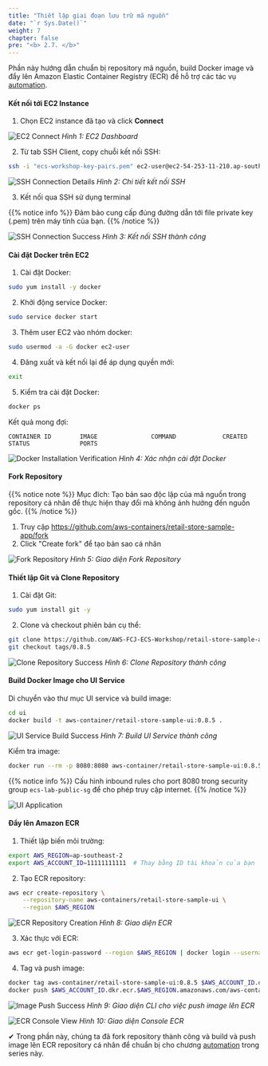 ```yaml
---
title: "Thiết lập giai đoạn lưu trữ mã nguồn"
date: "`r Sys.Date()`"
weight: 7
chapter: false
pre: "<b> 2.7. </b>"
---
```


Phần này hướng dẫn chuẩn bị repository mã nguồn, build Docker image và đẩy lên Amazon Elastic Container Registry (ECR) để hỗ trợ các tác vụ [automation](https://aws-fcj-ecs-workshop.github.io/Amazon-ECS-Immersion-Day/automation/vi/).

#### Kết nối tới EC2 Instance

1. Chọn EC2 instance đã tạo và click **Connect**

![EC2 Connect](/images/2-prerequisites/6-set-up-lab-environment/image-2.png)
*Hình 1: EC2 Dashboard*

2. Từ tab SSH Client, copy chuỗi kết nối SSH:
```bash
ssh -i "ecs-workshop-key-pairs.pem" ec2-user@ec2-54-253-11-210.ap-southeast-2.compute.amazonaws.com
```

![SSH Connection Details](/images/2-prerequisites/6-set-up-lab-environment/image-3.png)
*Hình 2: Chi tiết kết nối SSH*

3. Kết nối qua SSH sử dụng terminal

{{% notice info %}}
Đảm bảo cung cấp đúng đường dẫn tới file private key (.pem) trên máy tính của bạn.
{{% /notice %}}

![SSH Connection Success](/images/2-prerequisites/6-set-up-lab-environment/image-4.png)
*Hình 3: Kết nối SSH thành công*

#### Cài đặt Docker trên EC2

1. Cài đặt Docker:
```bash
sudo yum install -y docker
```

2. Khởi động service Docker:
```bash
sudo service docker start
```

3. Thêm user EC2 vào nhóm docker:
```bash
sudo usermod -a -G docker ec2-user
```

4. Đăng xuất và kết nối lại để áp dụng quyền mới:
```bash
exit
```

5. Kiểm tra cài đặt Docker:
```bash
docker ps
```

Kết quả mong đợi:
```
CONTAINER ID        IMAGE               COMMAND             CREATED             STATUS              PORTS 
```

![Docker Installation Verification](/images/2-prerequisites/7-set-up-source-stage/image.png)
*Hình 4: Xác nhận cài đặt Docker*

#### Fork Repository

{{% notice note %}}
Mục đích: Tạo bản sao độc lập của mã nguồn trong repository cá nhân để thực hiện thay đổi mà không ảnh hưởng đến nguồn gốc.
{{% /notice %}}

1. Truy cập https://github.com/aws-containers/retail-store-sample-app/fork
2. Click "Create fork" để tạo bản sao cá nhân

![Fork Repository](/images/2-prerequisites/7-set-up-source-stage/image-9.png)
*Hình 5: Giao diện Fork Repository*

#### Thiết lập Git và Clone Repository

1. Cài đặt Git:
```bash
sudo yum install git -y
```

2. Clone và checkout phiên bản cụ thể:
```bash
git clone https://github.com/AWS-FCJ-ECS-Workshop/retail-store-sample-app.git
git checkout tags/0.8.5
```

![Clone Repository Success](/images/2-prerequisites/7-set-up-source-stage/image-1.png)
*Hình 6: Clone Repository thành công*

#### Build Docker Image cho UI Service

Di chuyển vào thư mục UI service và build image:
```bash
cd ui
docker build -t aws-container/retail-store-sample-ui:0.8.5 .
```

![UI Service Build Success](/images/2-prerequisites/7-set-up-source-stage/image-2.png)
*Hình 7: Build UI Service thành công*

Kiểm tra image:
```bash
docker run --rm -p 8080:8080 aws-container/retail-store-sample-ui:0.8.5
```

{{% notice info %}}
Cấu hình inbound rules cho port 8080 trong security group `ecs-lab-public-sg` để cho phép truy cập internet.
{{% /notice %}}

![UI Application](/images/2-prerequisites/7-set-up-source-stage/image-7.png)

#### Đẩy lên Amazon ECR

1. Thiết lập biến môi trường:
```bash
export AWS_REGION=ap-southeast-2
export AWS_ACCOUNT_ID=11111111111  # Thay bằng ID tài khoản của bạn
```

2. Tạo ECR repository:
```bash
aws ecr create-repository \
    --repository-name aws-containers/retail-store-sample-ui \
    --region $AWS_REGION
```

![ECR Repository Creation](/images/2-prerequisites/7-set-up-source-stage/image-3.png)
*Hình 8: Giao diện ECR*

3. Xác thực với ECR:
```bash
aws ecr get-login-password --region $AWS_REGION | docker login --username AWS --password-stdin $AWS_ACCOUNT_ID.dkr.ecr.$AWS_REGION.amazonaws.com
```

4. Tag và push image:
```bash
docker tag aws-container/retail-store-sample-ui:0.8.5 $AWS_ACCOUNT_ID.dkr.ecr.$AWS_REGION.amazonaws.com/aws-containers/retail-store-sample-ui:0.8.5
docker push $AWS_ACCOUNT_ID.dkr.ecr.$AWS_REGION.amazonaws.com/aws-containers/retail-store-sample-ui:0.8.5
```

![Image Push Success](/images/2-prerequisites/7-set-up-source-stage/image-5.png)
*Hình 9: Giao diện CLI cho việc push image lên ECR*

![ECR Console View](/images/2-prerequisites/7-set-up-source-stage/image-6.png)
*Hình 10: Giao diện Console ECR*

✔ Trong phần này, chúng ta đã fork repository thành công và build và push image lên ECR repository cá nhân để chuẩn bị cho chương [automation](https://aws-fcj-ecs-workshop.github.io/Amazon-ECS-Immersion-Day/automation/vi/) trong series này.